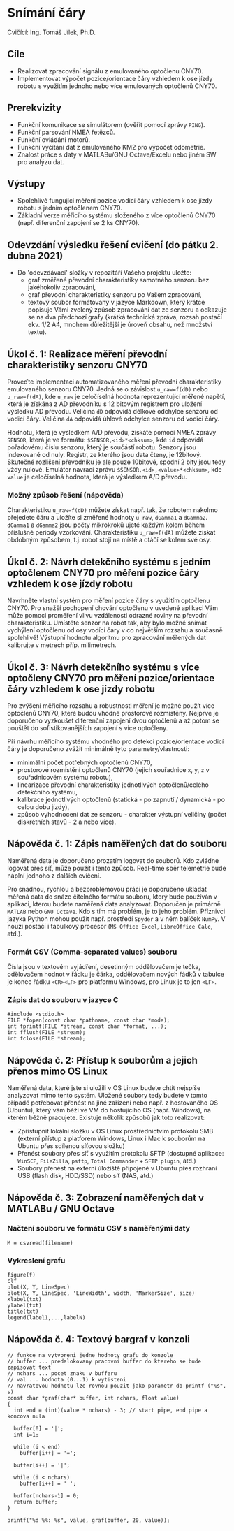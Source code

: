 ﻿# Snímání čáry
Cvičící: Ing. Tomáš Jílek, Ph.D.

## Cíle
* Realizovat zpracování signálu z emulovaného optočlenu CNY70.
* Implementovat výpočet pozice/orientace čáry vzhledem k ose jízdy robotu s využitím jednoho nebo více emulovaných optočlenů CNY70.

## Prerekvizity
* Funkční komunikace se simulátorem (ověřit pomocí zprávy `PING`).
* Funkční parsování NMEA řetězců.
* Funkční ovládání motorů.
* Funkční vyčítání dat z emulovaného KM2 pro výpočet odometrie.
* Znalost práce s daty v MATLABu/GNU Octave/Excelu nebo jiném SW pro analýzu dat.

## Výstupy
* Spolehlivě fungující měření pozice vodicí čáry vzhledem k ose jízdy robotu s jedním optočlenem CNY70.
* Základní verze měřicího systému složeného z více optočlenů CNY70 (např. diferenční zapojení se 2 ks CNY70).

## Odevzdání výsledku řešení cvičení (do pátku 2. dubna 2021)
* Do 'odevzdávací' složky v repozitáři Vašeho projektu uložte:
  - graf změřené převodní charakteristiky samotného senzoru bez jakéhokoliv zpracování,
  - graf převodní charakteristiky senzoru po Vašem zpracování,
  - textový soubor formátovaný v jazyce Markdown, který krátce popisuje Vámi zvolený způsob zpracování dat ze senzoru a odkazuje se na dva předchozí grafy (krátká technická zpráva, rozsah postačí ekv. 1/2 A4, mnohem důležitější je úroveň obsahu, než množství textu).

## Úkol č. 1: Realizace měření převodní charakteristiky senzoru CNY70
Proveďte implementaci automatizovaného měření převodní charakteristiky emulovaného senzoru CNY70. Jedná se o závislost `u_raw=f(dD)` nebo `u_raw=f(dA)`, kde `u_raw` je celočíselná hodnota reprezentující měřené napětí, která je získána z AD převodníku s 12 bitovým registrem pro uložení výsledku AD převodu. Veličina `dD` odpovídá délkové odchylce senzoru od vodicí čáry. Veličina `dA` odpovídá úhlové odchylce senzoru od vodicí čáry.

Hodnotu, která je výsledkem A/D převodu, získáte pomocí NMEA zprávy `SENSOR`, která je ve formátu: `$SENSOR,<id>*<chksum>`, kde `id` odpovídá pořadovému číslu senzoru, který je součástí robotu. Senzory jsou indexované od nuly. Registr, ze kterého jsou data čteny, je 12bitový. Skutečné rozlišení převodníku je ale pouze 10bitové, spodní 2 bity jsou tedy vždy nulové. Emulátor navrací zprávu `$SENSOR,<id>,<value>*<chksum>`, kde `value` je celočíselná hodnota, která je výsledkem A/D převodu.

### Možný způsob řešení (nápověda)
Charakteristiku `u_raw=f(dD)` můžete získat např. tak, že robotem nakolmo přejedete čáru a uložíte si změřené hodnoty `u_raw`, `dGamma1` a `dGamma2`. `dGamma1` a `dGamma2` jsou počty mikrokroků ujeté každým kolem během příslušné periody vzorkování. Charakteristiku `u_raw=f(dA)` můžete získat obdobným způsobem, t.j. robot stojí na místě a otáčí se kolem své osy.

## Úkol č. 2: Návrh detekčního systému s jedním optočlenem CNY70 pro měření pozice čáry vzhledem k ose jízdy robotu
Navrhněte vlastní systém pro měření pozice čáry s využitím optočlenu CNY70. Pro snažší pochopení chování optočlenu v uvedené aplikaci Vám může pomoci proměření vlivu vzdálenosti odrazné roviny na převodní charakteristiku. Umístěte senzor na robot tak, aby bylo možné snímat vychýlení optočlenu od osy vodící čary v co největším rozsahu a současně spolehlivě! Výstupní hodnotu algoritmu pro zpracování měřených dat kalibrujte v metrech příp. milimetrech.

## Úkol č. 3: Návrh detekčního systému s více optočleny CNY70 pro měření pozice/orientace čáry vzhledem k ose jízdy robotu

Pro zvýšení měřicího rozsahu a robustnosti měření je možné použít více optočlenů CNY70, které budou vhodně prostorově rozmístěny. Nejprve je doporučeno vyzkoušet diferenční zapojení dvou optočlenů a až potom se pouštět do sofistikovanějších zapojení s více optočleny.

Při návrhu měřicího systému vhodného pro detekci pozice/orientace vodicí čáry je doporučeno zvážit minimálně tyto parametry/vlastnosti:

* minimální počet potřebných optočlenů CNY70,
* prostorové rozmístění optočlenů CNY70 (jejich souřadnice `x`, `y`, `z` v souřadnicovém systému robotu),
* linearizace převodní charakteristiky jednotlivých optočlenů/celého detekčního systému,
* kalibrace jednotlivých optočlenů (statická - po zapnutí / dynamická - po celou dobu jízdy),
* způsob vyhodnocení dat ze senzoru - charakter výstupní veličiny (počet diskrétních stavů - 2 a nebo více).

## Nápověda č. 1: Zápis naměřených dat do souboru
Naměřená data je doporučeno prozatím logovat do souborů. Kdo zvládne logovat přes síť, může použít i tento způsob. Real-time sběr telemetrie bude náplní jednoho z dalších cvičení.

Pro snadnou, rychlou a bezproblémovou práci je doporučeno ukládat měřená data do snáze čitelného formátu souboru, který bude používán v aplikaci, kterou budete naměřená data analyzovat. Doporučen je primárně `MATLAB` nebo `GNU Octave`. Kdo s tím má problém, je to jeho problém. Příznivci jazyka Python mohou použít např. prostředí `Spyder` a v něm balíček `NumPy`. V nouzi postačí i tabulkový procesor (`MS Office Excel`, `LibreOffice Calc`, atd.).

### Formát CSV (Comma-separated values) souboru

Čísla jsou v textovém vyjádření, desetinným oddělovačem je tečka, odělovačem hodnot v řádku je čárka, oddělovačem nových řádků v tabulce je konec řádku `<CR><LF>` pro platformu Windows, pro Linux je to jen `<LF>`.

### Zápis dat do souboru v jazyce C

    #include <stdio.h>
    FILE *fopen(const char *pathname, const char *mode);
    int fprintf(FILE *stream, const char *format, ...);
    int fflush(FILE *stream);
    int fclose(FILE *stream);

## Nápověda č. 2: Přístup k souborům a jejich přenos mimo OS Linux

Naměřená data, které jste si uložili v OS Linux budete chtít nejspíše analyzovat mimo tento systém. Uložené soubory tedy budete v tomto případě potřebovat přenést na jiné zařízení nebo např. z hostovaného OS (Ubuntu), který vám běží ve VM do hostujícího OS (např. Windows), na kterém běžně pracujete. Existuje několik způsobů jak toto realizovat:
* Zpřístupnit lokální složku v OS Linux prostřednictvím protokolu SMB (externí přístup z platforem Windows, Linux i Mac k souborům na Ubuntu přes sdílenou síťovou složku)
* Přenést soubory přes síť s využitím protokolu SFTP (dostupné aplikace: `WinSCP`, `FileZilla`, `psftp`, `Total Commander` + `SFTP plugin`, atd.)
* Soubory přenést na externí úložiště připojené v Ubuntu přes rozhraní USB (flash disk, HDD/SSD) nebo síť (NAS, atd.)

## Nápověda č. 3: Zobrazení naměřených dat v MATLABu / GNU Octave

### Načtení souboru ve formátu CSV s naměřenými daty

    M = csvread(filename)

### Vykreslení grafu

    figure(f)
    clf
    plot(X, Y, LineSpec)
    plot(X, Y, LineSpec, 'LineWidth', width, 'MarkerSize', size)
    xlabel(txt)
    ylabel(txt)
    title(txt)
    legend(label1,...,labelN)

## Nápověda č. 4: Textový bargraf v konzoli

    // funkce na vytvoreni jedne hodnoty grafu do konzole
    // buffer ... predalokovany pracovni buffer do ktereho se bude zapisovat text
    // nchars ... pocet znaku v bufferu
    // val ... hodnota (0...1) k vytisteni
    // navratovou hodnotu lze rovnou pouzit jako parametr do printf ("%s", s)
    const char *graf(char* buffer, int nchars, float value)
    {
      int end = (int)(value * nchars) - 3; // start pipe, end pipe a koncova nula
 
      buffer[0] = '|';
      int i=1;
 
      while (i < end)
        buffer[i++] = '=';
 
      buffer[i++] = '|';
 
      while (i < nchars)
        buffer[i++] = ' ';
 
      buffer[nchars-1] = 0;
      return buffer;
    }

    printf("%d %%: %s", value, graf(buffer, 20, value));
